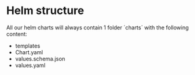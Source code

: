 # Helm structure

All our helm charts will always contain 1 folder ´charts´ with the following content:

- templates
- Chart.yaml
- values.schema.json
- values.yaml

